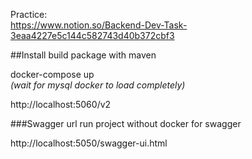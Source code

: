 Practice:  
https://www.notion.so/Backend-Dev-Task-3eaa4227e5c144c582743d40b372cbf3

##Install
build package with maven

docker-compose up  
*(wait for mysql docker to load completely)*

http://localhost:5060/v2

###Swagger url
run project without docker for swagger

http://localhost:5050/swagger-ui.html

